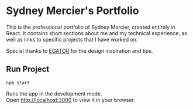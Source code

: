 # Sydney Mercier's Portfolio

This is the professional portfolio of Sydney Mercier, created entirely in React. It contains short sections about me and my technical experience, as well as links to specific projects that I have worked on.

Special thanks to [EGATOR](https://www.youtube.com/c/EGATORTUTORIALS) for the design inspiration and tips.

## Run Project

 `npm start`

Runs the app in the development mode.\
Open [http://localhost:3000](http://localhost:3000) to view it in your browser.
